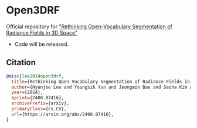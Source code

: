 # Open3DRF

Official repository for <a href="https://arxiv.org/abs/2408.07416">"Rethinking Open-Vocabulary Segmentation of Radiance Fields in 3D Space"</a>

- Code will be released.


## Citation
```bibtex
@misc{lee2024open3drf,
  title={Rethinking Open-Vocabulary Segmentation of Radiance Fields in 3D Space}, 
  author={Hyunjee Lee and Youngsik Yun and Jeongmin Bae and Seoha Kim and Youngjung Uh},
  year={2024},
  eprint={2408.07416},
  archivePrefix={arXiv},
  primaryClass={cs.CV},
  url={https://arxiv.org/abs/2408.07416}, 
}
```

